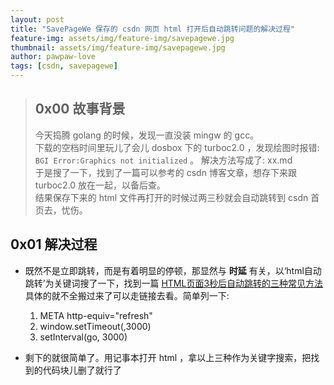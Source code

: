 ```yaml
---
layout: post
title: "SavePageWe 保存的 csdn 网页 html 打开后自动跳转问题的解决过程"  
feature-img: assets/img/feature-img/savepagewe.jpg
thumbnail: assets/img/feature-img/savepagewe.jpg
author: pawpaw-love
tags: [csdn, savepagewe]
---
```

> ## 0x00 故事背景
> 今天捣腾 golang 的时候，发现一直没装 mingw 的 gcc。  
> 下载的空档时间里玩儿了会儿 dosbox 下的 turboc2.0 ，发现绘图时报错: `BGI Error:Graphics not initialized` 。 解决方法写成了: xx.md  
> 于是搜了一下，找到了一篇可以参考的 csdn 博客文章，想存下来跟 turboc2.0 放在一起，以备后查。  
> 结果保存下来的 html 文件再打开的时候过两三秒就会自动跳转到 csdn 首页去，忧伤。  

## 0x01 解决过程  

* 既然不是立即跳转，而是有着明显的停顿，那显然与 **时延** 有关，以‘html自动跳转’为关键词搜了一下，找到一篇 [HTML页面3秒后自动跳转的三种常见方法](https://www.cnblogs.com/lishaohua/p/6291701.html) 具体的就不全搬过来了可以走链接去看。简单列一下:
    1. META http-equiv="refresh"
    2. window.setTimeout(,3000)
    3. setInterval(go, 3000)  

* 剩下的就很简单了。用记事本打开 html ，拿以上三种作为关键字搜索，把找到的代码块儿删了就行了



